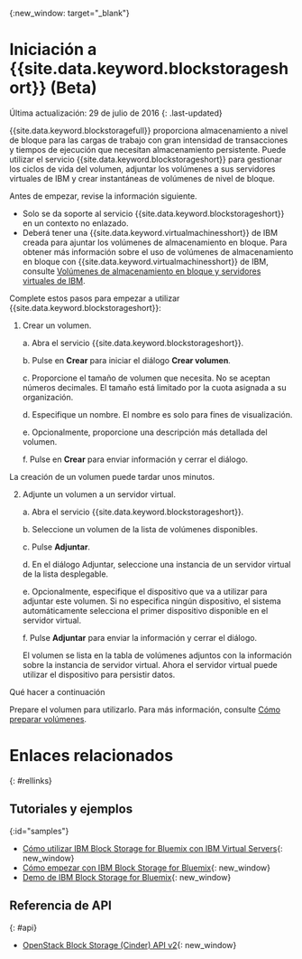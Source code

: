 {:new_window: target="_blank"} 

# Iniciación a {{site.data.keyword.blockstorageshort}} (Beta)

Última actualización: 29 de julio de 2016
{: .last-updated}

{{site.data.keyword.blockstoragefull}} proporciona almacenamiento a nivel de bloque para las cargas de trabajo con gran intensidad de transacciones y tiempos de ejecución que necesitan almacenamiento persistente. Puede utilizar el servicio {{site.data.keyword.blockstorageshort}} para gestionar los ciclos de vida del volumen, adjuntar los volúmenes a sus servidores virtuales de IBM y crear instantáneas de volúmenes de nivel de bloque. 

Antes de empezar, revise la información siguiente.

* Solo se da soporte al servicio {{site.data.keyword.blockstorageshort}} en un contexto no enlazado.  
* Deberá tener una {{site.data.keyword.virtualmachinesshort}} de IBM creada para ajuntar los volúmenes de almacenamiento en bloque. Para obtener más información sobre el uso de volúmenes de almacenamiento en bloque con {{site.data.keyword.virtualmachinesshort}} de IBM, consulte [Volúmenes de almacenamiento en bloque y servidores virtuales de IBM](../../virtualmachines/vm_create.html#storage_BS). 

Complete estos pasos para empezar a utilizar {{site.data.keyword.blockstorageshort}}:

1. Crear un volumen. 
   
   a. Abra el servicio {{site.data.keyword.blockstorageshort}}.

   b. Pulse en **Crear** para iniciar el diálogo **Crear volumen**.

   c.	Proporcione el tamaño de volumen que necesita. No se aceptan números decimales. El tamaño está limitado por la cuota asignada a su organización.
   
   d.	Especifique un nombre. El nombre es solo para fines de visualización.
   
   e.	Opcionalmente, proporcione una descripción más detallada del volumen. 
   
   f.	Pulse en **Crear** para enviar información y cerrar el diálogo. 

  La creación de un volumen puede tardar unos minutos.

2. Adjunte un volumen a un servidor virtual. 

   a. Abra el servicio {{site.data.keyword.blockstorageshort}}.
   
   b. Seleccione un volumen de la lista de volúmenes disponibles.
   
   c.	Pulse **Adjuntar**.
   
   d.	En el diálogo Adjuntar, seleccione una instancia de un servidor virtual de la lista desplegable.  
   
   e.	Opcionalmente, especifique el dispositivo que va a utilizar para adjuntar este volumen. Si no especifica ningún dispositivo, el sistema automáticamente selecciona el primer dispositivo disponible en el servidor virtual.
   
   f.	Pulse **Adjuntar** para enviar la información y cerrar el diálogo. 
   
   El volumen se lista en la tabla de volúmenes adjuntos con la información sobre la instancia de servidor virtual. Ahora el servidor virtual puede utilizar el dispositivo para persistir datos. 
 
Qué hacer a continuación

Prepare el volumen para utilizarlo. Para más información, consulte [Cómo preparar volúmenes](../BlockStorage/blockstorage_preparingvolume.html).

# Enlaces relacionados
{: #rellinks}

## Tutoriales y ejemplos
{:id="samples"}

* [Cómo utilizar IBM Block Storage for Bluemix con IBM Virtual Servers](https://developer.ibm.com/bluemix/2016/02/24/use-block-storage-for-bluemix-with-virtual-servers/){: new_window}
* [Cómo empezar con IBM Block Storage for Bluemix](https://developer.ibm.com/bluemix/2016/02/15/getting-started-with-block-storage/){: new_window}
* [Demo de IBM Block Storage for Bluemix](https://www.youtube.com/watch?v=3gCIHYKU1rE&list=PLzpeuWUENMK2d3L5qCITo2GQEt-7r0oqm&index=45){: new_window}

## Referencia de API
{: #api}
* [OpenStack Block Storage (Cinder) API v2](http://developer.openstack.org/api-ref-blockstorage-v2.html){: new_window}

